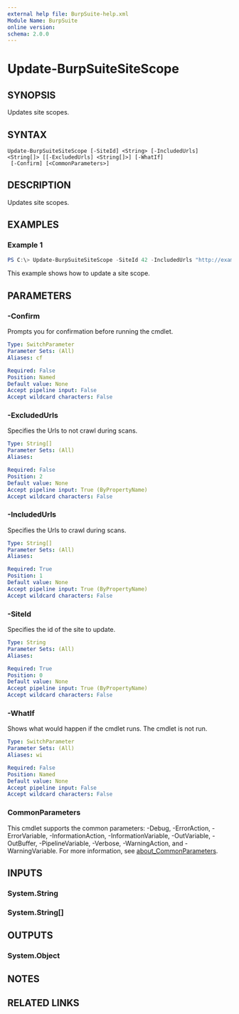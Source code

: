 ```yaml
---
external help file: BurpSuite-help.xml
Module Name: BurpSuite
online version:
schema: 2.0.0
---
```


# Update-BurpSuiteSiteScope

## SYNOPSIS
Updates site scopes.

## SYNTAX

```
Update-BurpSuiteSiteScope [-SiteId] <String> [-IncludedUrls] <String[]> [[-ExcludedUrls] <String[]>] [-WhatIf]
 [-Confirm] [<CommonParameters>]
```

## DESCRIPTION
Updates site scopes.

## EXAMPLES

### Example 1
```powershell
PS C:\> Update-BurpSuiteSiteScope -SiteId 42 -IncludedUrls "http://example.com" -ExcludedUrls "http://example.com/foo"
```

This example shows how to update a site scope.

## PARAMETERS

### -Confirm
Prompts you for confirmation before running the cmdlet.

```yaml
Type: SwitchParameter
Parameter Sets: (All)
Aliases: cf

Required: False
Position: Named
Default value: None
Accept pipeline input: False
Accept wildcard characters: False
```

### -ExcludedUrls
Specifies the Urls to not crawl during scans.

```yaml
Type: String[]
Parameter Sets: (All)
Aliases:

Required: False
Position: 2
Default value: None
Accept pipeline input: True (ByPropertyName)
Accept wildcard characters: False
```

### -IncludedUrls
Specifies the Urls to crawl during scans.

```yaml
Type: String[]
Parameter Sets: (All)
Aliases:

Required: True
Position: 1
Default value: None
Accept pipeline input: True (ByPropertyName)
Accept wildcard characters: False
```

### -SiteId
Specifies the id of the site to update.

```yaml
Type: String
Parameter Sets: (All)
Aliases:

Required: True
Position: 0
Default value: None
Accept pipeline input: True (ByPropertyName)
Accept wildcard characters: False
```

### -WhatIf
Shows what would happen if the cmdlet runs.
The cmdlet is not run.

```yaml
Type: SwitchParameter
Parameter Sets: (All)
Aliases: wi

Required: False
Position: Named
Default value: None
Accept pipeline input: False
Accept wildcard characters: False
```

### CommonParameters
This cmdlet supports the common parameters: -Debug, -ErrorAction, -ErrorVariable, -InformationAction, -InformationVariable, -OutVariable, -OutBuffer, -PipelineVariable, -Verbose, -WarningAction, and -WarningVariable. For more information, see [about_CommonParameters](http://go.microsoft.com/fwlink/?LinkID=113216).

## INPUTS

### System.String

### System.String[]

## OUTPUTS

### System.Object
## NOTES

## RELATED LINKS
